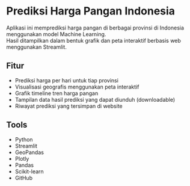 # Prediksi Harga Pangan Indonesia

Aplikasi ini memprediksi harga pangan di berbagai provinsi di Indonesia menggunakan model Machine Learning.  
Hasil ditampilkan dalam bentuk grafik dan peta interaktif berbasis web menggunakan Streamlit.

## Fitur

- Prediksi harga per hari untuk tiap provinsi
- Visualisasi geografis menggunakan peta interaktif
- Grafik timeline tren harga pangan
- Tampilan data hasil prediksi yang dapat diunduh (downloadable)
- Riwayat prediksi yang tersimpan di website

## Tools

- Python  
- Streamlit  
- GeoPandas  
- Plotly  
- Pandas  
- Scikit-learn  
- GitHub
